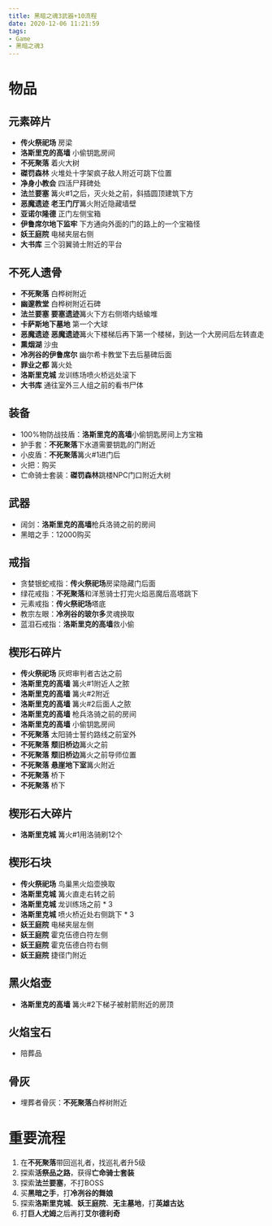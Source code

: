 ```yaml
---
title: 黑暗之魂3武器+10流程
date: 2020-12-06 11:21:59
tags:
- Game
- 黑暗之魂3
---
```


# 物品

## 元素碎片

* **传火祭祀场** 房梁
* **洛斯里克的高墙** 小偷钥匙房间
* **不死聚落** 着火大树
* **磔罚森林** 火堆处十字架疯子敌人附近可跳下位置
* **净身小教会** 四活尸拜碑处
* **法兰要塞** 篝火#1之后，灭火处之前，斜插圆顶建筑下方
* **恶魔遗迹** **老王门厅**篝火附近隐藏墙壁
* **亚诺尔隆德** 正门左侧宝箱
* **伊鲁席尔地下监牢** 下方通向外面的门的路上的一个宝箱怪
* **妖王庭院** 电梯夹层右侧
* **大书库** 三个羽翼骑士附近的平台

## 不死人遗骨

* **不死聚落** 白桦树附近
* **幽邃教堂** 白桦树附近石碑
* **法兰要塞** **要塞遗迹**篝火下方右侧塔内蛞蝓堆
* **卡萨斯地下墓地** 第一个大球
* **恶魔遗迹** **恶魔遗迹**篝火下楼梯后再下第一个楼梯，到达一个大房间后左转直走
* **熏烟湖** 沙虫
* **冷冽谷的伊鲁席尔** 幽尔希卡教堂下去后墓碑后面
* **罪业之都** 篝火处
* **洛斯里克城** 龙训练场喷火桥远处滚下
* **大书库** 通往室外三人组之前的看书尸体

## 装备

* 100%物防战技盾：**洛斯里克的高墙**小偷钥匙房间上方宝箱
* 护手套：**不死聚落**下水道需要钥匙的门附近
* 小皮盾：**不死聚落**篝火#1进门后
* 火把：购买
* 亡命骑士套装：**磔罚森林**跳楼NPC门口附近大树

## 武器

* 阔剑：**洛斯里克的高墙**枪兵洛骑之前的房间
* 黑暗之手：12000购买

## 戒指

* 贪婪银蛇戒指：**传火祭祀场**房梁隐藏门后面
* 绿花戒指：**不死聚落**和洋葱骑士打完火焰恶魔后高塔跳下
* 元素戒指：**传火祭祀场**塔底
* 教宗左眼：**冷冽谷的玻尔多**灵魂换取
* 蓝泪石戒指：**洛斯里克的高墙**救小偷

## 楔形石碎片

* **传火祭祀场** 灰烬审判者古达之前
* **洛斯里克的高墙** 篝火#1附近人之脓
* **洛斯里克的高墙** 篝火#2附近
* **洛斯里克的高墙** 篝火#2后面人之脓
* **洛斯里克的高墙** 枪兵洛骑之前的房间
* **洛斯里克的高墙** 小偷钥匙房间
* **不死聚落** 太阳骑士誓约路线之前室外
* **不死聚落** **颓旧桥边**篝火之前
* **不死聚落** **颓旧桥边**篝火之前导师位置
* **不死聚落** **悬崖地下室**篝火附近
* **不死聚落** 桥下
* **不死聚落** 桥下

## 楔形石大碎片

* **洛斯里克城** 篝火#1用洛骑刷12个

## 楔形石块

* **传火祭祀场** 鸟巢黑火焰壶换取
* **洛斯里克城** 篝火直走右转之前
* **洛斯里克城** 龙训练场之前 * 3
* **洛斯里克城** 喷火桥近处右侧跳下 * 3
* **妖王庭院** 电梯夹层左侧
* **妖王庭院** 霍克伍德白符左侧
* **妖王庭院** 霍克伍德白符右侧
* **妖王庭院** 捷径门附近

## 黑火焰壶

* **洛斯里克的高墙** 篝火#2下梯子被射箭附近的房顶

## 火焰宝石

* 陪葬品

## 骨灰

* 埋葬者骨灰：**不死聚落**白桦树附近

# 重要流程

1. 在**不死聚落**带回巡礼者，找巡礼者升5级
2. 探索**活祭品之路**，获得**亡命骑士套装**
3. 探索**法兰要塞**，不打BOSS
4. 买**黑暗之手**，打**冷冽谷的舞娘**
5. 探索**洛斯里克城**、**妖王庭院**、**无主墓地**，打**英雄古达**
6. 打**巨人尤姆**之后再打**艾尔德利奇**
